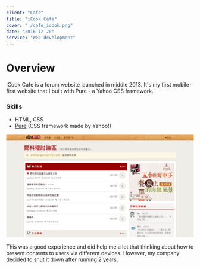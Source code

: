 ```yaml
---
client: "Cafe"
title: "iCook Cafe"
cover: "./cafe_icook.png"
date: "2016-12-20"
service: "Web development"
---
```


# Overview
iCook Cafe is a forum website launched in middle 2013. It's my first mobile-first website that I built with Pure - a Yahoo CSS framework.

### Skills
- HTML, CSS
- [Pure](https://purecss.io/) (CSS framework made by Yahoo!)

![](./cafe_icook.png)

This was a good experience and did help me a lot that thinking about how to present contents to users via different devices. However, my company decided to shut it down after running 2 years.
